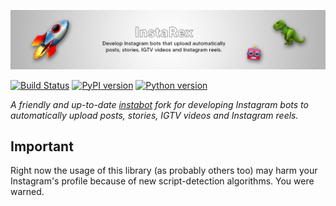 ![Instarex](/assets/instarex-thin-banner.png)

[![Build Status](https://img.shields.io/github/workflow/status/reala10n/insta-rex/Build?style=flat)](ttps://github.com/reala10n/insta-rex/)
[![PyPI version](https://badge.fury.io/py/insta-rex.svg)](https://badge.fury.io/py/insta-rex)
[![Python version](https://img.shields.io/pypi/pyversions/insta-rex)]()

_A friendly and up-to-date [instabot](https://github.com/ohld/igbot) fork for developing Instagram bots to automatically upload posts, stories, IGTV videos and Instagram reels._

## Important

Right now the usage of this library (as probably others too) may harm your Instagram's profile because of new script-detection algorithms. You were warned.
